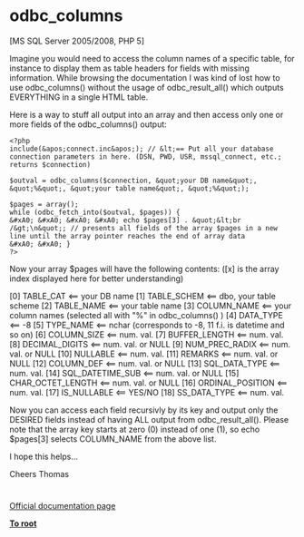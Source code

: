 # odbc_columns





[MS SQL Server 2005/2008, PHP 5]

Imagine you would need to access the column names of a specific table, for instance to display them as table headers for fields with missing information. While browsing the documentation I was kind of lost how to use odbc_columns() without the usage of odbc_result_all() which outputs EVERYTHING in a single HTML table.

Here is a way to stuff all output into an array and then access only one or more fields of the odbc_columns() output:



```
<?php
include(&apos;connect.inc&apos;); // &lt;== Put all your database connection parameters in here. (DSN, PWD, USR, mssql_connect, etc.; returns $connection)

$outval = odbc_columns($connection, &quot;your DB name&quot;, &quot;%&quot;, &quot;your table name&quot;, &quot;%&quot;);

$pages = array();
while (odbc_fetch_into($outval, $pages)) {
&#xA0; &#xA0; &#xA0; &#xA0; echo $pages[3] . &quot;&lt;br /&gt;\n&quot;; // presents all fields of the array $pages in a new line until the array pointer reaches the end of array data
&#xA0; &#xA0; }
?>
```


Now your array $pages will have the following contents:
([x] is the array index displayed here for better understanding)

[0] TABLE_CAT &lt;== your DB name
[1] TABLE_SCHEM &lt;== dbo, your table scheme
[2] TABLE_NAME &lt;== your table name
[3] COLUMN_NAME &lt;== your column names (selected all with &quot;%&quot; in odbc_columns() )
[4] DATA_TYPE &lt;== -8
[5] TYPE_NAME &lt;== nchar (corresponds to -8, 11 f.i. is datetime and so on)
[6] COLUMN_SIZE &lt;== num. val.
[7] BUFFER_LENGTH &lt;== num. val.
[8] DECIMAL_DIGITS &lt;== num. val. or NULL
[9] NUM_PREC_RADIX &lt;== num. val. or NULL
[10] NULLABLE &lt;== num. val.
[11] REMARKS &lt;== num. val. or NULL
[12] COLUMN_DEF &lt;== num. val. or NULL
[13] SQL_DATA_TYPE &lt;== num. val.
[14] SQL_DATETIME_SUB &lt;== num. val. or NULL
[15] CHAR_OCTET_LENGTH &lt;== num. val. or NULL
[16] ORDINAL_POSITION &lt;== num. val.
[17] IS_NULLABLE &lt;== YES/NO
[18] SS_DATA_TYPE &lt;== num. val.

Now you can access each field recursivly by its key and output only the DESIRED fields instead of having ALL output from odbc_result_all().
Please note that the array key starts at zero (0) instead of one (1), so echo $pages[3] selects COLUMN_NAME from the above list.

I hope this helps...

Cheers
Thomas

  

#

[Official documentation page](https://www.php.net/manual/en/function.odbc-columns.php)

**[To root](/README.md)**